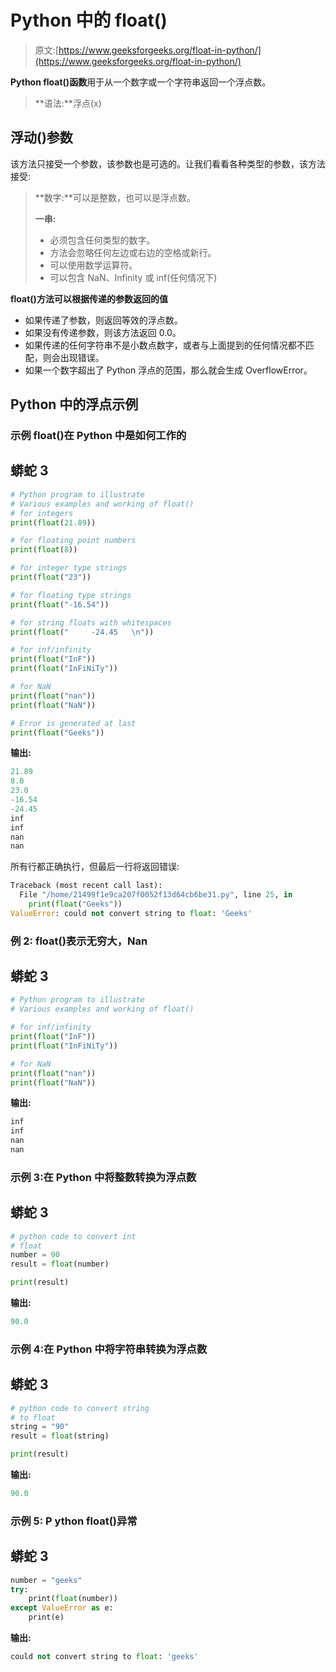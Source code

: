 # Python 中的 float()

> 原文:[https://www.geeksforgeeks.org/float-in-python/](https://www.geeksforgeeks.org/float-in-python/)

**Python float()函数**用于从一个数字或一个字符串返回一个浮点数。

> **语法:**浮点(x)

## **浮动()参数**

该方法只接受一个参数，该参数也是可选的。让我们看看各种类型的参数，该方法接受:

> **数字:**可以是整数，也可以是浮点数。
> 
> **一串:**
> 
> *   必须包含任何类型的数字。
> *   方法会忽略任何左边或右边的空格或新行。
> *   可以使用数学运算符。
> *   可以包含 NaN、Infinity 或 inf(任何情况下)

**float()方法可以根据传递的参数返回的值**

*   如果传递了参数，则返回等效的浮点数。
*   如果没有传递参数，则该方法返回 0.0。
*   如果传递的任何字符串不是小数点数字，或者与上面提到的任何情况都不匹配，则会出现错误。
*   如果一个数字超出了 Python 浮点的范围，那么就会生成 OverflowError。

## Python 中的浮点示例

### **示例 float()在 Python 中是如何工作的**

## 蟒蛇 3

```py
# Python program to illustrate
# Various examples and working of float()
# for integers
print(float(21.89))

# for floating point numbers
print(float(8))

# for integer type strings
print(float("23"))

# for floating type strings
print(float("-16.54"))

# for string floats with whitespaces
print(float("     -24.45   \n"))

# for inf/infinity
print(float("InF"))
print(float("InFiNiTy"))

# for NaN
print(float("nan"))
print(float("NaN"))

# Error is generated at last
print(float("Geeks"))
```

**输出:**

```py
21.89
8.0
23.0
-16.54
-24.45
inf
inf
nan
nan
```

所有行都正确执行，但最后一行将返回错误:

```py
Traceback (most recent call last):
  File "/home/21499f1e9ca207f0052f13d64cb6be31.py", line 25, in 
    print(float("Geeks"))
ValueError: could not convert string to float: 'Geeks'
```

### **例 2: float()表示无穷大，Nan**

## 蟒蛇 3

```py
# Python program to illustrate
# Various examples and working of float()

# for inf/infinity
print(float("InF"))
print(float("InFiNiTy"))

# for NaN
print(float("nan"))
print(float("NaN"))
```

**输出:**

```py
inf
inf
nan
nan
```

### **示例 3:在 Python 中将整数转换为浮点数**

## 蟒蛇 3

```py
# python code to convert int
# float
number = 90
result = float(number)

print(result)
```

**输出:**

```py
90.0
```

### 示例 **4:在 Python 中将字符串转换为浮点数**

## 蟒蛇 3

```py
# python code to convert string
# to float
string = "90"
result = float(string)

print(result)
```

**输出:**

```py
90.0
```

### **示例 5: P** ython float()异常

## 蟒蛇 3

```py
number = "geeks"
try:
    print(float(number))
except ValueError as e:
    print(e)
```

**输出:**

```py
could not convert string to float: 'geeks'
```